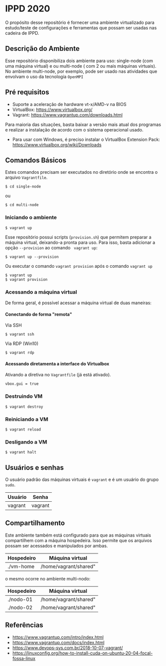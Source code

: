 # IPPD 2020

O propósito desse repositório é fornecer uma ambiente virtualizado para estudo/teste de configurações e ferramentas que possam ser usadas nas cadeira de IPPD.

## Descrição do Ambiente

Esse repositório disponibiliza dois ambiente para uso: single-node (com uma máquina virtual) e ou multi-node ( com 2 ou mais máquinas virtuais). No ambiente multi-node, por exemplo, pode ser usado nas atividades que envolvam o uso da tecnologia `OpenMPI`

## Pré requisitos

* Suporte a aceleração de hardware vt-x/AMD-v na BIOS  
* VirtualBox: https://www.virtualbox.org/
* Vagrant: https://www.vagrantup.com/downloads.html

Para maioria das situações, basta baixar a versão mais atual dos programas e realizar a instalação de acordo com o sistema operacional usado.

* Para usar com Windows, é preciso instalar o VirtualBox Extension Pack: https://www.virtualbox.org/wiki/Downloads


## Comandos Básicos

Estes comandos precisam ser executados no diretório onde se encontra o arquivo `Vagrantfile`.

    $ cd single-node
    
  ou
  
    $ cd multi-node

### Iniciando o ambiente

    $ vagrant up
    
Esse repositório possui scripts (`provision.sh`) que permitem preparar a máquina virtual, deixando-a pronta para uso. Para isso, basta adicionar a opção `--provision` ao comando  ` vagrant up`:

    $ vagrant up --provision
    
 Ou executar o comando `vagrant provision` após o comando `vagrant up`
    
    $ vagrant up
    $ vagrant provision

### Acessando a máquina virtual 

De forma geral, é possível acessar a máquina virtual de duas maneiras:

#### Conectando de forma "remota"

Via SSH
```
$ vagrant ssh
```

Via RDP (Win10)
```
$ vagrant rdp
```
#### Acessando diretamenta a interface do Virtualbox

Ativando  a diretiva no `Vagrantfile` (já está ativado).

```
vbox.gui = true
```



### Destruindo VM

```
$ vagrant destroy
```

### Reiniciando a VM

```
$ vagrant reload
```

### Desligando a VM

```
$ vagrant halt
```

## Usuários e senhas

O usuário padrão das máquinas virtuais é `vagrant` e é um usuário do grupo `sudo`.  

| Usuário 	| Senha   	|
|---------	|---------	|
| vagrant 	| vagrant 	|


## Compartilhamento
Este ambiente também está configurado para que as máquinas virtuais compartilhem com a máquina hospedeira. Isso permite que os arquivos possam ser acessados e manipulados por ambas.

| Hospedeiro 	| Máquina virtual |
|---------	|---------	|
| ./vm-home | /home/vagrant/shared" |

o mesmo ocorre no ambiente multi-nodo:

| Hospedeiro 	| Máquina virtual |
|---------	|---------	|
| ./nodo-01 | /home/vagrant/shared" |
| ./nodo-02 | /home/vagrant/shared" |



## Referências

* https://www.vagrantup.com/intro/index.html
* https://www.vagrantup.com/docs/index.html
* https://www.devops-sys.com.br/2018-10-07-vagrant/
* https://linuxconfig.org/how-to-install-cuda-on-ubuntu-20-04-focal-fossa-linux

